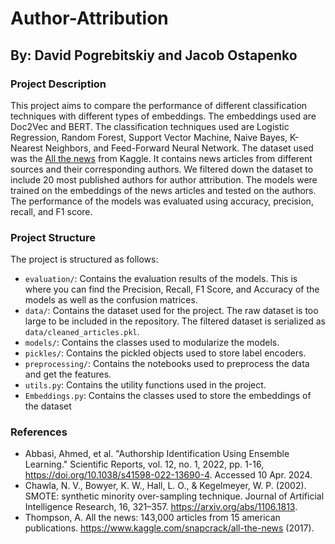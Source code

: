# Author-Attribution
## By: David Pogrebitskiy and Jacob Ostapenko

### Project Description
This project aims to compare the performance of different classification techniques with different types of embeddings. The embeddings used are Doc2Vec and BERT. The classification techniques used are Logistic Regression, Random Forest, Support Vector Machine, Naive Bayes, K-Nearest Neighbors, and Feed-Forward Neural Network. The dataset used was the [All the news](https://www.kaggle.com/datasets/snapcrack/all-the-news?resource=download) from Kaggle. It contains news articles from different sources and their corresponding authors. We filtered down the dataset to include 20 most published authors for author attribution. The models were trained on the embeddings of the news articles and tested on the authors. The performance of the models was evaluated using accuracy, precision, recall, and F1 score.

### Project Structure
The project is structured as follows:
- `evaluation/`: Contains the evaluation results of the models. This is where you can find the Precision, Recall, F1 Score, and Accuracy of the models as well as the confusion matrices.
- `data/`: Contains the dataset used for the project. The raw dataset is too large to be included in the repository. The filtered dataset is serialized as `data/cleaned_articles.pkl`.
- `models/`: Contains the classes used to modularize the models.
- `pickles/`: Contains the pickled objects used to store label encoders.
- `preprocessing/`: Contains the notebooks used to preprocess the data and get the features.
- `utils.py`: Contains the utility functions used in the project.
- `Embeddings.py`: Contains the classes used to store the embeddings of the dataset

### References
- Abbasi, Ahmed, et al. "Authorship Identification Using Ensemble Learning." Scientific Reports, vol. 12, no. 1, 2022, pp. 1-16, https://doi.org/10.1038/s41598-022-13690-4. Accessed 10 Apr. 2024.
- Chawla, N. V., Bowyer, K. W., Hall, L. O., & Kegelmeyer, W. P. (2002). SMOTE: synthetic minority over-sampling technique. Journal of Artificial Intelligence Research, 16, 321–357. https://arxiv.org/abs/1106.1813.
- Thompson, A. All the news: 143,000 articles from 15 american publications. https://www.kaggle.com/snapcrack/all-the-news (2017).

